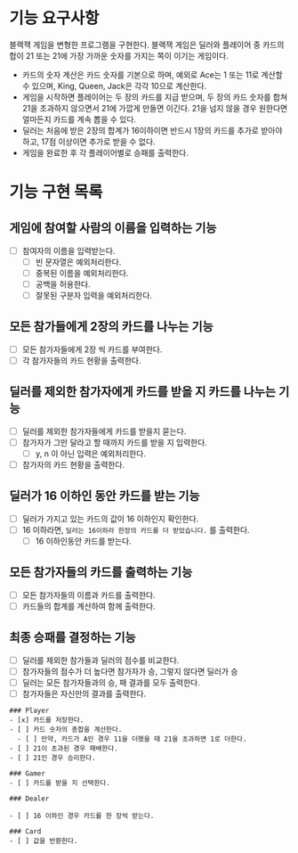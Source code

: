 # 기능 요구사항
블랙잭 게임을 변형한 프로그램을 구현한다. 블랙잭 게임은 딜러와 플레이어 중 카드의 합이 21 또는 21에 가장 가까운 숫자를 가지는 쪽이 이기는 게임이다.

- 카드의 숫자 계산은 카드 숫자를 기본으로 하며, 예외로 Ace는 1 또는 11로 계산할 수 있으며, King, Queen, Jack은 각각 10으로 계산한다.
- 게임을 시작하면 플레이어는 두 장의 카드를 지급 받으며, 두 장의 카드 숫자를 합쳐 21을 초과하지 않으면서 21에 가깝게 만들면 이긴다. 21을 넘지 않을 경우 원한다면 얼마든지 카드를 계속 뽑을 수 있다.
- 딜러는 처음에 받은 2장의 합계가 16이하이면 반드시 1장의 카드를 추가로 받아야 하고, 17점 이상이면 추가로 받을 수 없다.
- 게임을 완료한 후 각 플레이어별로 승패를 출력한다.

# 기능 구현 목록

## 게임에 참여할 사람의 이름을 입력하는 기능
- [ ] 참여자의 이름을 입력받는다. 
  - [ ] 빈 문자열은 예외처리한다. 
  - [ ] 중복된 이름을 예외처리한다.
  - [ ] 공백을 허용한다. 
  - [ ] 잘못된 구분자 입력을 예외처리한다.

## 모든 참가들에게 2장의 카드를 나누는 기능
- [ ] 모든 참가자들에게 2장 씩 카드를 부여한다. 
- [ ] 각 참가자들의 카드 현황을 출력한다.

## 딜러를 제외한 참가자에게 카드를 받을 지 카드를 나누는 기능
- [ ] 딜러를 제외한 참가자들에게 카드를 받을지 묻는다. 
- [ ] 참가자가 그만 달라고 할 때까지 카드를 받을 지 입력한다.
  - [ ] y, n 이 아닌 입력은 예외처리한다. 
- [ ] 참가자의 카드 현황을 출력한다.

## 딜러가 16 이하인 동안 카드를 받는 기능
- [ ] 딜러가 가지고 있는 카드의 값이 16 이하인지 확인한다. 
- [ ] 16 이하라면, `딜러는 16이하라 한장의 카드를 더 받았습니다.` 를 출력한다.
  - [ ] 16 이하인동안 카드를 받는다.

## 모든 참가자들의 카드를 출력하는 기능
- [ ] 모든 참가자들의 이름과 카드를 출력한다. 
- [ ] 카드들의 합계를 계산하여 함께 출력한다.

## 최종 승패를 결정하는 기능
- [ ] 딜러를 제외한 참가들과 딜러의 점수를 비교한다. 
- [ ] 참가자들의 점수가 더 높다면 참가자가 승, 그렇지 않다면 딜러가 승
- [ ] 딜러는 모든 참가자들과의 승, 패 결과를 모두 출력한다. 
- [ ] 참가자들은 자신만의 결과를 출력한다.

```
### Player
- [x] 카드를 저장한다.
- [ ] 카드 숫자의 총합을 계산한다.
  - [ ] 만약, 카드가 A인 경우 11을 더했을 때 21을 초과하면 1로 더한다. 
- [ ] 21이 초과된 경우 패배한다.
- [ ] 21인 경우 승리한다.

### Gamer
- [ ] 카드를 받을 지 선택한다.

### Dealer

- [ ] 16 이하인 경우 카드를 한 장씩 받는다. 

### Card
- [ ] 값을 반환한다.
```
